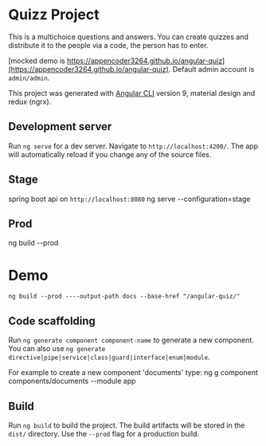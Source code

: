 # Quizz Project

This is a multichoice questions and answers. You can create quizzes and distribute it to the people via a code, the person has to enter.

[mocked demo is https://appencoder3264.github.io/angular-quiz](https://appencoder3264.github.io/angular-quiz).
Default admin account is `admin/admin`.

This project was generated with [Angular CLI](https://github.com/angular/angular-cli) version 9, material design and redux (ngrx).

## Development server

Run `ng serve` for a dev server. Navigate to `http://localhost:4200/`. The app will automatically reload if you change any of the source files.

## Stage
spring boot api on `http://localhost:8080`
ng serve --configuration=stage

## Prod
ng build --prod

# Demo
`ng build --prod ----output-path docs --base-href "/angular-quiz/"`

## Code scaffolding

Run `ng generate component component-name` to generate a new component. You can also use `ng generate directive|pipe|service|class|guard|interface|enum|module`.

For example to create a new component 'documents' type: 
ng g component components/documents --module app

## Build

Run `ng build` to build the project. The build artifacts will be stored in the `dist/` directory. Use the `--prod` flag for a production build.
